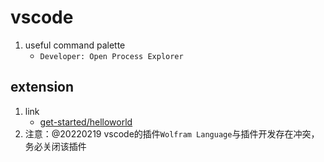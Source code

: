 # vscode

1. useful command palette
   * `Developer: Open Process Explorer`

## extension

1. link
   * [get-started/helloworld](https://code.visualstudio.com/api/get-started/your-first-extension)
2. 注意：@20220219 vscode的插件`Wolfram Language`与插件开发存在冲突，务必关闭该插件
